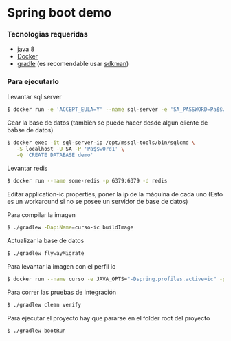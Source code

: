# Spring boot demo

### Tecnologias requeridas

* java 8
* [Docker]
* [gradle] (es recomendable usar [sdkman])

### Para ejecutarlo

Levantar sql server

```sh
$ docker run -e 'ACCEPT_EULA=Y' --name sql-server -e 'SA_PASSWORD=Pa$$w0rd1' -p 1433:1433 -d microsoft/mssql-server-linux:2017-CU4
```

Cear la base de datos (también se puede hacer desde algun cliente de babse de datos)

```sh
$ docker exec -it sql-server-ip /opt/mssql-tools/bin/sqlcmd \
   -S localhost -U SA -P 'Pa$$w0rd1' \
   -Q 'CREATE DATABASE demo'
```

Levantar redis

```sh
$ docker run --name some-redis -p 6379:6379 -d redis
```

Editar application-ic.properties, poner la ip de la máquina de cada uno (Esto es un workaround si no se posee un servidor de base de datos)

Para compilar la imagen

```sh
$ ./gradlew -DapiName=curso-ic buildImage
```

Actualizar la base de datos

```sh
$ ./gradlew flywayMigrate
```

Para levantar la imagen con el perfil ic

```sh
$ docker run --name curso -e JAVA_OPTS="-Dspring.profiles.active=ic" -p 8080:8080 -d curso-ic:0.0.1-SNAPSHOT
```

Para correr las pruebas de integración

```sh
$ ./gradlew clean verify
```

Para ejecutar el proyecto hay que pararse en el folder root del proyecto

```sh
$ ./gradlew bootRun
```

   [Docker]: <https://docs.docker.com/install/linux/docker-ce/ubuntu/#os-requirements>
   [gradle]: <https://gradle.org/>
   [sdkman]: <http://sdkman.io/>
   
